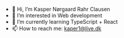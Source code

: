 - 👋 Hi, I’m Kasper Nørgaard Rahr Clausen
- 👀 I’m interested in Web development
- 🌱 I’m currently learning TypeScript + React
- 📫 How to reach me: kaper1@live.dk



<!---
Kalleman1/Kalleman1 is a ✨ special ✨ repository because its `README.md` (this file) appears on your GitHub profile.
You can click the Preview link to take a look at your changes.
--->
